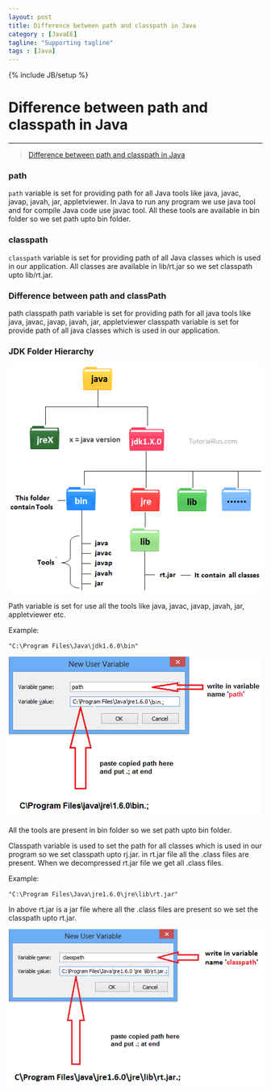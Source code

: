 ```yaml
---
layout: post
title: Difference between path and classpath in Java
category : [JavaEE]
tagline: "Supporting tagline"
tags : [Java]
---
```

{% include JB/setup %}
# Difference between path and classpath in Java
---

> [Difference between path and classpath in Java](https://www.sitesbay.com/java/difference-between-path-and-classpath)

### path   
`path` variable is set for providing path for all Java tools like java, javac, javap, javah, jar, appletviewer. In Java to run any program we use java tool and for compile Java code use javac tool. All these tools are available in bin folder so we set path upto bin folder.

### classpath  
`classpath` variable is set for providing path of all Java classes which is used in our application. All classes are available in lib/rt.jar so we set classpath upto lib/rt.jar.

### Difference between path and classPath
path	classpath
path variable is set for providing path for all java tools like java, javac, javap, javah, jar, appletviewer	classpath variable is set for provide path of all java classes which is used in our application.

### JDK Folder Hierarchy  

![](/images/2017-10-26-jdk-folder-hierarchy.png)


Path variable is set for use all the tools like java, javac, javap, javah, jar, appletviewer etc. 

Example: 
``` 
"C:\Program Files\Java\jdk1.6.0\bin"
```

![](/images/2017-10-26-path-configuration.png)

All the tools are present in bin folder so we set path upto bin folder.

Classpath variable is used to set the path for all classes which is used in our program so we set classpath upto rj.jar. in rt.jar file all the .class files are present. When we decompressed rt.jar file we get all .class files. 

Example: 
``` 
"C:\Program Files\Java\jre1.6.0\jre\lib\rt.jar"
```
In above rt.jar is a jar file where all the .class files are present so we set the classpath upto rt.jar. 

![](/images/2017-10-26-classpath-configuration.png) 
 

